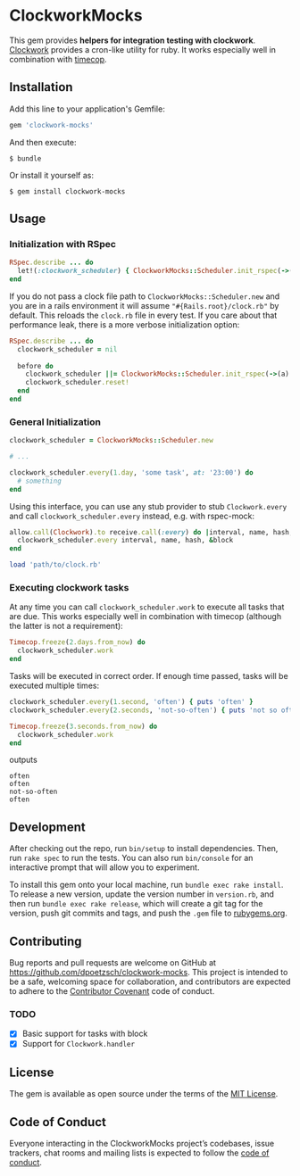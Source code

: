# ClockworkMocks

This gem provides **helpers for integration testing with clockwork**.
[Clockwork](https://github.com/Rykian/clockwork) provides a cron-like utility for ruby.
It works especially well in combination with [timecop](https://github.com/travisjeffery/timecop).

## Installation

Add this line to your application's Gemfile:

```ruby
gem 'clockwork-mocks'
```

And then execute:

    $ bundle

Or install it yourself as:

    $ gem install clockwork-mocks

## Usage

### Initialization with RSpec

```ruby
RSpec.describe ... do
  let!(:clockwork_scheduler) { ClockworkMocks::Scheduler.init_rspec(->(a) { allow a }, ->(a) { receive a }, 'path/to/clock.rb') }
end
```

If you do not pass a clock file path to `ClockworkMocks::Scheduler.new` and you are in a rails environment it will assume `"#{Rails.root}/clock.rb"` by default.
This reloads the `clock.rb` file in every test.
If you care about that performance leak, there is a more verbose initialization option:

```ruby
RSpec.describe ... do
  clockwork_scheduler = nil
  
  before do
    clockwork_scheduler ||= ClockworkMocks::Scheduler.init_rspec(->(a) { allow a }, ->(a) { receive a }, 'path/to/clock.rb')
    clockwork_scheduler.reset!
  end
end
```

### General Initialization

```ruby
clockwork_scheduler = ClockworkMocks::Scheduler.new

# ...

clockwork_scheduler.every(1.day, 'some task', at: '23:00') do
  # something
end
```

Using this interface, you can use any stub provider to stub `Clockwork.every` and call `clockwork_scheduler.every` instead, e.g. with rspec-mock:

```ruby
allow.call(Clockwork).to receive.call(:every) do |interval, name, hash, &block|
  clockwork_scheduler.every interval, name, hash, &block
end

load 'path/to/clock.rb'
```

### Executing clockwork tasks

At any time you can call `clockwork_scheduler.work` to execute all tasks that are due.
This works especially well in combination with timecop (although the latter is not a requirement):

```ruby
Timecop.freeze(2.days.from_now) do
  clockwork_scheduler.work
end
```

Tasks will be executed in correct order.
If enough time passed, tasks will be executed multiple times:

```ruby
clockwork_scheduler.every(1.second, 'often') { puts 'often' }
clockwork_scheduler.every(2.seconds, 'not-so-often') { puts 'not so often' }

Timecop.freeze(3.seconds.from_now) do
  clockwork_scheduler.work
end
```

outputs

```
often
often
not-so-often
often
```

## Development

After checking out the repo, run `bin/setup` to install dependencies. Then, run `rake spec` to run the tests. You can also run `bin/console` for an interactive prompt that will allow you to experiment.

To install this gem onto your local machine, run `bundle exec rake install`. To release a new version, update the version number in `version.rb`, and then run `bundle exec rake release`, which will create a git tag for the version, push git commits and tags, and push the `.gem` file to [rubygems.org](https://rubygems.org).

## Contributing

Bug reports and pull requests are welcome on GitHub at https://github.com/dpoetzsch/clockwork-mocks.
This project is intended to be a safe, welcoming space for collaboration, and contributors are expected to adhere to the [Contributor Covenant](http://contributor-covenant.org) code of conduct.

### TODO

- [x] Basic support for tasks with block
- [x] Support for `Clockwork.handler`

## License

The gem is available as open source under the terms of the [MIT License](http://opensource.org/licenses/MIT).

## Code of Conduct

Everyone interacting in the ClockworkMocks project’s codebases, issue trackers, chat rooms and mailing lists is expected to follow the [code of conduct](https://github.com/dpoetzsch/clockwork-mocks/blob/master/CODE_OF_CONDUCT.md).
